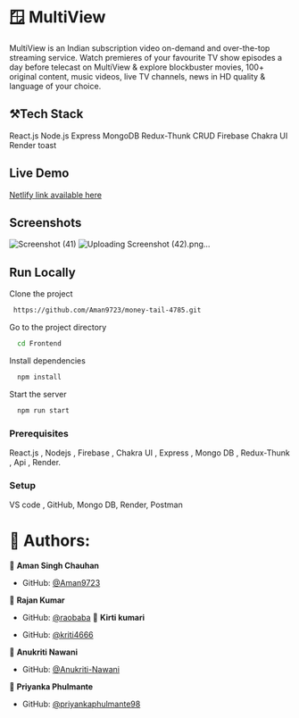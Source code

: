 

# 🪟 MultiView

MultiView is an Indian subscription video on-demand and over-the-top streaming service. Watch premieres of your favourite TV show episodes a day before telecast on MultiView & explore blockbuster movies, 100+ original content, music videos, live TV channels, news in HD quality & language of your choice.


## ⚒️Tech Stack
React.js
Node.js
Express
MongoDB
Redux-Thunk
CRUD
Firebase
Chakra UI
Render
toast


## Live Demo 

[Netlify link available here]()

## Screenshots

![Screenshot (41)](https://user-images.githubusercontent.com/99542983/232979293-1545a111-e87b-4cc5-b602-aa4ea81039c6.png)
![Uploading Screenshot (42).png…]()

## Run Locally

Clone the project

```bash
 https://github.com/Aman9723/money-tail-4785.git
```

Go to the project directory

```bash
  cd Frontend
```

Install dependencies

```bash
  npm install
```

Start the server

```bash
  npm run start
```

### Prerequisites
React.js , Nodejs , Firebase , Chakra UI , Express , Mongo DB , Redux-Thunk , Api , Render.

### Setup
VS code , GitHub, Mongo DB, Render, Postman


# 👤 Authors:


👤 **Aman Singh Chauhan**

- GitHub: [@Aman9723](https://github.com/Aman9723)

👤 **Rajan Kumar**

- GitHub: [@raobaba](https://github.com/raobaba)
👤 **Kirti kumari**

- GitHub: [@kriti4666](https://github.com/@kriti4666)

👤 **Anukriti Nawani**

- GitHub: [@Anukriti-Nawani](https://github.com/Anukriti-Nawani)

👤 **Priyanka Phulmante**

- GitHub: [@priyankaphulmante98](https://github.com/priyankaphulmante98)

